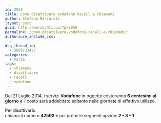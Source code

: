 ```yaml
---
id: 2959
title: Come disattivare Vodafone Recall e Chiamami
author: Stefano Marzorati
layout: post
guid: http://marzorati.co/?p=2959
permalink: /come-disattivare-vodafone-recall-e-chiamami/
authorsure_include_css:
  - 
dsq_thread_id:
  - 2869732427
categories:
  - Varie
tags:
  - chiamami
  - disattivare
  - recall
  - vodafone
---
```

Dal 21 Luglio 2014, i servizi **Vodafone** in oggetto costeranno **6 centesimi al giorno** e il costo sarà addebitato soltanto nelle giornate di effettivo utilizzo.

Per disattivarlo:  
chiama il numero **42593** e poi premi le seguenti opzioni **2 – 3 – 1**